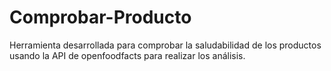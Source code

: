# Comprobar-Producto
Herramienta desarrollada para comprobar la saludabilidad de los productos usando la API de openfoodfacts para realizar los análisis.
